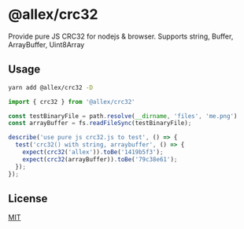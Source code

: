# @allex/crc32

Provide pure JS CRC32 for nodejs & browser. Supports string, Buffer, ArrayBuffer, Uint8Array

## Usage

```sh
yarn add @allex/crc32 -D
```

```js
import { crc32 } from '@allex/crc32'

const testBinaryFile = path.resolve(__dirname, 'files', 'me.png')
const arrayBuffer = fs.readFileSync(testBinaryFile);

describe('use pure js crc32.js to test', () => {
  test('crc32() with string, arraybuffer', () => {
    expect(crc32('allex')).toBe('1419b5f3');
    expect(crc32(arrayBuffer)).toBe('79c38e61');
  });
});
```

## License

[MIT](http://opensource.org/licenses/MIT)

